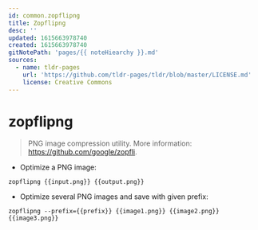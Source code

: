 ```yaml
---
id: common.zopflipng
title: Zopflipng
desc: ''
updated: 1615663978740
created: 1615663978740
gitNotePath: 'pages/{{ noteHiearchy }}.md'
sources:
  - name: tldr-pages
    url: 'https://github.com/tldr-pages/tldr/blob/master/LICENSE.md'
    license: Creative Commons
---
```

# zopflipng

> PNG image compression utility.
> More information: <https://github.com/google/zopfli>.

- Optimize a PNG image:

`zopflipng {{input.png}} {{output.png}}`

- Optimize several PNG images and save with given prefix:

`zopflipng --prefix={{prefix}} {{image1.png}} {{image2.png}} {{image3.png}}`

